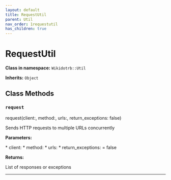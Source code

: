 ```yaml
---
layout: default
title: RequestUtil
parent: Util
nav_order: 1requestutil
has_children: true
---
```


# RequestUtil

**Class in namespace:** `Wikidotrb::Util`

**Inherits:** `Object`

## Class Methods

### `request`

<div class="method-signature">request(client:, method:, urls:, return_exceptions: false)</div>

Sends HTTP requests to multiple URLs concurrently

**Parameters:**

<div class="method-parameters">
* <span class="parameter-name">client:</span>
* <span class="parameter-name">method:</span>
* <span class="parameter-name">urls:</span>
* <span class="parameter-name">return_exceptions:</span> = false
</div>

**Returns:**

List of responses or exceptions

---

